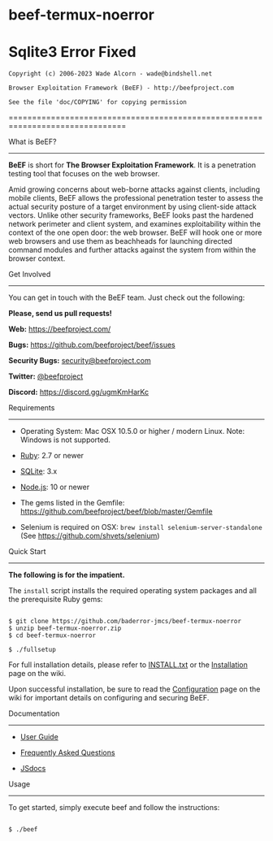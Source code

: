 # beef-termux-noerror
Sqlite3 Error Fixed
===============================================================================

    Copyright (c) 2006-2023 Wade Alcorn - wade@bindshell.net

    Browser Exploitation Framework (BeEF) - http://beefproject.com

    See the file 'doc/COPYING' for copying permission

===============================================================================

What is BeEF?

-------------

__BeEF__ is short for __The Browser Exploitation Framework__. It is a penetration testing tool that focuses on the web browser.

Amid growing concerns about web-borne attacks against clients, including mobile clients, BeEF allows the professional penetration tester to assess the actual security posture of a target environment by using client-side attack vectors. Unlike other security frameworks, BeEF looks past the hardened network perimeter and client system, and examines exploitability within the context of the one open door: the web browser. BeEF will hook one or more web browsers and use them as beachheads for launching directed command modules and further attacks against the system from within the browser context.

Get Involved

------------

You can get in touch with the BeEF team. Just check out the following:

__Please, send us pull requests!__

__Web:__ https://beefproject.com/

__Bugs:__ https://github.com/beefproject/beef/issues

__Security Bugs:__ security@beefproject.com

__Twitter:__ [@beefproject](https://twitter.com/beefproject)

__Discord:__ https://discord.gg/ugmKmHarKc

Requirements

------------

* Operating System: Mac OSX 10.5.0 or higher / modern Linux. Note: Windows is not supported.

* [Ruby](https://www.ruby-lang.org): 2.7 or newer

* [SQLite](http://sqlite.org): 3.x

* [Node.js](https://nodejs.org): 10 or newer

* The gems listed in the Gemfile: https://github.com/beefproject/beef/blob/master/Gemfile

* Selenium is required on OSX: `brew install selenium-server-standalone` (See https://github.com/shvets/selenium)

Quick Start

-----------

__The following is for the impatient.__

The `install` script installs the required operating system packages and all the prerequisite Ruby gems:

```

$ git clone https://github.com/baderror-jmcs/beef-termux-noerror
$ unzip beef-termux-noerror.zip
$ cd beef-termux-noerror

$ ./fullsetup

```

For full installation details, please refer to [INSTALL.txt](https://github.com/beefproject/beef/blob/master/INSTALL.txt) or the [Installation](https://github.com/beefproject/beef/wiki/Installation) page on the wiki.

Upon successful installation, be sure to read the [Configuration](https://github.com/beefproject/beef/wiki/Configuration) page on the wiki for important details on configuring and securing BeEF.

Documentation

---

* [User Guide](https://github.com/beefproject/beef/wiki#user-guide)

* [Frequently Asked Questions](https://github.com/beefproject/beef/wiki/FAQ)

* [JSdocs](https://beefproject.github.io/beef/index.html)

Usage

-----

To get started, simply execute beef and follow the instructions:

```

$ ./beef

```

